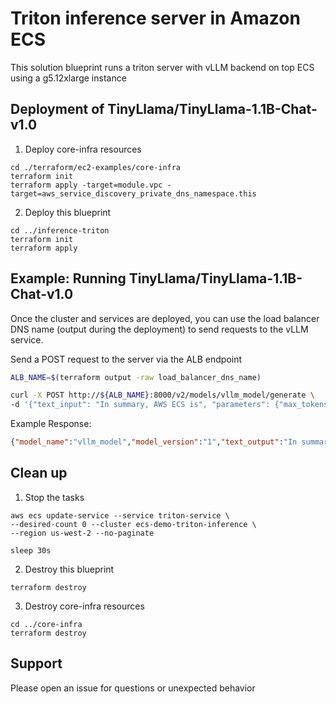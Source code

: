 # Triton inference server in Amazon ECS

This solution blueprint runs a triton server with vLLM backend on top ECS using a g5.12xlarge instance

## Deployment of TinyLlama/TinyLlama-1.1B-Chat-v1.0

1. Deploy core-infra resources

```shell
cd ./terraform/ec2-examples/core-infra
terraform init
terraform apply -target=module.vpc -target=aws_service_discovery_private_dns_namespace.this
```

2. Deploy this blueprint

```shell
cd ../inference-triton
terraform init
terraform apply
```

## Example: Running TinyLlama/TinyLlama-1.1B-Chat-v1.0

Once the cluster and services are deployed, you can use the load balancer DNS name (output during the deployment) to send requests to the vLLM service.


Send a POST request to the server via the ALB endpoint

```bash
ALB_NAME=$(terraform output -raw load_balancer_dns_name)

curl -X POST http://${ALB_NAME}:8000/v2/models/vllm_model/generate \
-d '{"text_input": "In summary, AWS ECS is", "parameters": {"max_tokens": 200, "temperature": 0}}'

```

Example Response:
```json
{"model_name":"vllm_model","model_version":"1","text_output":"In summary, AWS ECS is a container orchestration service that allows you to manage and scale your containerized applications. It provides a simple and intuitive interface for managing your containerized applications, as well as a range of features to help you manage your infrastructure and scale your applications. AWS ECS is a great choice for developers who want to build and manage containerized applications on AWS."}
```

## Clean up

1. Stop the tasks
```shell
aws ecs update-service --service triton-service \
--desired-count 0 --cluster ecs-demo-triton-inference \
--region us-west-2 --no-paginate

sleep 30s
```

2. Destroy this blueprint

```shell
terraform destroy
```

3. Destroy core-infra resources

```shell
cd ../core-infra
terraform destroy

```

## Support

Please open an issue for questions or unexpected behavior

